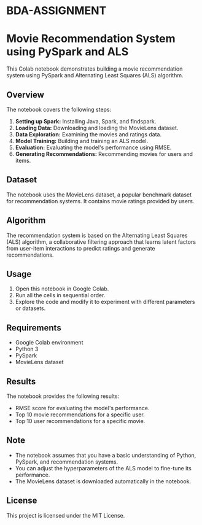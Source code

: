 # BDA-ASSIGNMENT
# Movie Recommendation System using PySpark and ALS

This Colab notebook demonstrates building a movie recommendation system using PySpark and Alternating Least Squares (ALS) algorithm.

## Overview

The notebook covers the following steps:

1. **Setting up Spark:** Installing Java, Spark, and findspark.
2. **Loading Data:** Downloading and loading the MovieLens dataset.
3. **Data Exploration:** Examining the movies and ratings data.
4. **Model Training:** Building and training an ALS model.
5. **Evaluation:** Evaluating the model's performance using RMSE.
6. **Generating Recommendations:** Recommending movies for users and items.

## Dataset

The notebook uses the MovieLens dataset, a popular benchmark dataset for recommendation systems. It contains movie ratings provided by users.

## Algorithm

The recommendation system is based on the Alternating Least Squares (ALS) algorithm, a collaborative filtering approach that learns latent factors from user-item interactions to predict ratings and generate recommendations.

## Usage

1. Open this notebook in Google Colab.
2. Run all the cells in sequential order.
3. Explore the code and modify it to experiment with different parameters or datasets.

## Requirements

- Google Colab environment
- Python 3
- PySpark
- MovieLens dataset

## Results

The notebook provides the following results:

- RMSE score for evaluating the model's performance.
- Top 10 movie recommendations for a specific user.
- Top 10 user recommendations for a specific movie.

## Note

- The notebook assumes that you have a basic understanding of Python, PySpark, and recommendation systems.
- You can adjust the hyperparameters of the ALS model to fine-tune its performance.
- The MovieLens dataset is downloaded automatically in the notebook.

## License

This project is licensed under the MIT License.
